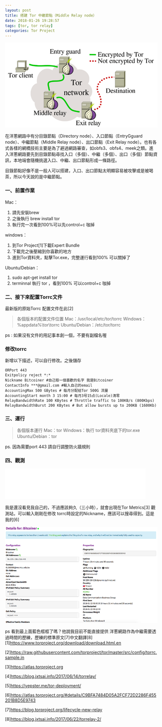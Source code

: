 ```yaml
---
layout: post
title: 搭建 Tor 中繼節點（Middle Relay node）
date: 2018-01-26 19:28:57
tags: [tor, tor relay]
categories: Tor Project
---
```


![](/image/tor18.png)

在洋蔥網路中有分目錄節點（Directory node）、入口節點（EntryGguard node）、中繼節點（Middle Relay node）、出口節點（Exit Relay node）。也有各式各樣的網橋技術主要是為了避過網路審查，如obfs3、obfs4、meek之類。進入洋蔥網路要先到目錄節點尋找入口（多個）、中繼（多個）、出口（多個）節點資訊，本地端會隨機挑選入口、中繼、出口節點形成一條路徑。

<!-- more --> 

目錄節點好像不是一般人可以搭建，入口、出口節點太明顯容易被攻擊或是被喝茶，所以今天說的是中繼節點。

### 一、前置作業

Mac：

1. 請先安裝brew
2. 之後執行 brew install tor
3. 執行完一次看到100%可以先control+c 咖掉

windows：

1. 到Tor Project[1]下載Expert Bundle
2. 下載完之後壓縮到你喜歡的地方
3. 進到Tor資料夾，點擊Tor.exe，完整運行看到100% 可以關掉了

Ubuntu/Debian：

1. sudo apt-get install tor
2. terminnal 執行 tor ，看到100% 可以control+c 咖掉

### 二、接下來配置Torrc文件

最新版的原始Torrc 配置文件在此[2]

> 各個版本的配置文件位置
> Mac：/usr/local/etc/tor/torrc
> Windows：%appdata%\tor\torrc
> Ubuntu/Debian：/etc/tor/torrc

ps : 如果沒有文件的用記事本創一個，不要有副檔名喔

### 修改torrc

新增以下描述，可以自行修改。之後儲存

```
ORPort 443
Exitpolicy reject *:*
Nickname Bitcoiner #自己取一個喜歡的名字 我是Bitcoiner
ContactInfo ***@gmail.com #輸入自己的email
AccountingMax 500 GBytes # 每月分配给Tor 500G 流量
AccountingStart month 3 15:00 # 每月3号15点(Locale)清零
RelayBandwidthRate 100 KBytes # Throttle traffic to 100KB/s (800Kbps) 
RelayBandwidthBurst 200 KBytes # But allow bursts up to 200KB (1600Kb)
```

### 三、運行

>各個版本運行
>Mac：tor
>Windows：執行 tor資料夾底下的tor.exe
>Ubuntu/Debian：tor

ps. 因為需要port 443 請自行調整防火牆規則

### 四、觀測

![](/image/tor19.png)

我是還沒看見我自己的，不過應該夠久（三小時），就會出現在Tor Metrics[3] 觀測站，可以輸入剛剛在修改 torrc時設定的Nickname，應該可以搜尋得到。這是我的[6]

![](/image/tor20.png)

ps 看到最上面藍色框框了嗎？他說我目前不能直接提供 洋蔥網路作為中繼需要透過時間的歷練，歷練的標準原文[7]中文翻譯[8]
[1]https://www.torproject.org/download/download.html.en

[2]https://raw.githubusercontent.com/torproject/tor/master/src/config/torrc.sample.in

[3]https://atlas.torproject.org

[4]https://blog.jxtsai.info/2017/06/14/torrelay/

[5]https://yepster.me/tor-deployment/

[6]https://atlas.torproject.org/#details/C9BFA7484D05A2FCF72D2286F455201B8D5E9743

[7]https://blog.torproject.org/lifecycle-new-relay

[8]https://blog.jxtsai.info/2017/06/22/torrelay-2/
